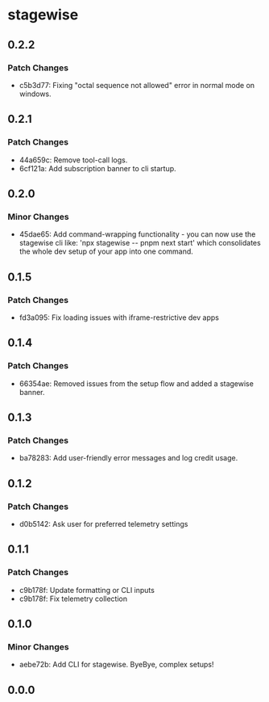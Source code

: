 # stagewise

## 0.2.2

### Patch Changes

- c5b3d77: Fixing "octal sequence not allowed" error in normal mode on windows.

## 0.2.1

### Patch Changes

- 44a659c: Remove tool-call logs.
- 6cf121a: Add subscription banner to cli startup.

## 0.2.0

### Minor Changes

- 45dae65: Add command-wrapping functionality - you can now use the stagewise cli like: 'npx stagewise -- pnpm next start' which consolidates the whole dev setup of your app into one command.

## 0.1.5

### Patch Changes

- fd3a095: Fix loading issues with iframe-restrictive dev apps

## 0.1.4

### Patch Changes

- 66354ae: Removed issues from the setup flow and added a stagewise banner.

## 0.1.3

### Patch Changes

- ba78283: Add user-friendly error messages and log credit usage.

## 0.1.2

### Patch Changes

- d0b5142: Ask user for preferred telemetry settings

## 0.1.1

### Patch Changes

- c9b178f: Update formatting or CLI inputs
- c9b178f: Fix telemetry collection

## 0.1.0

### Minor Changes

- aebe72b: Add CLI for stagewise. ByeBye, complex setups!

## 0.0.0
